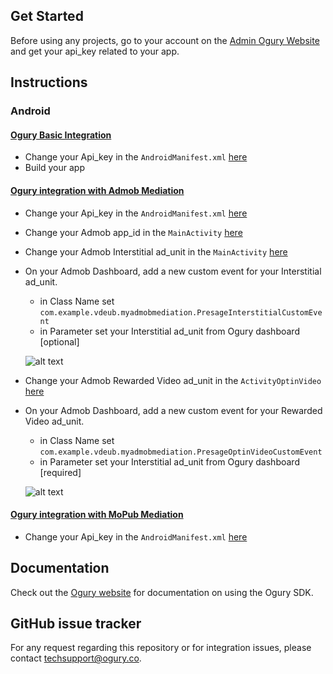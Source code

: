 ## Get Started

Before using any projects, go to your account on the [Admin Ogury Website](https://admin.ogury.co) and get your api_key related to your app.

## Instructions

### Android

#### [Ogury Basic Integration](https://github.com/Ogury/Sample-Projects/tree/master/Android/MyApplication)
* Change your Api_key in the `AndroidManifest.xml` [here](https://github.com/Ogury/Sample-Projects/tree/master/Android/MyApplication/app/src/main/AndroidManifest.xml#L25)
* Build your app

#### [Ogury integration with Admob Mediation](https://github.com/Ogury/Sample-Projects/tree/master/Android/Admob_mediation)
* Change your Api_key in the `AndroidManifest.xml` [here](https://github.com/Ogury/Sample-Projects/tree/master/Android/Admob_mediation/app/src/main/AndroidManifest.xml#L26)
* Change your Admob app_id in the `MainActivity` [here](https://github.com/Ogury/Sample-Projects/blob/master/Android/Admob_mediation/app/src/main/java/com/example/vdeub/myadmobmediation/MainActivity.java#L35)
* Change your Admob Interstitial ad_unit in the `MainActivity` [here](https://github.com/Ogury/Sample-Projects/blob/master/Android/Admob_mediation/app/src/main/java/com/example/vdeub/myadmobmediation/MainActivity.java#L38)
* On your Admob Dashboard, add a new custom event for your Interstitial ad_unit.
	* in Class Name set `com.example.vdeub.myadmobmediation.PresageInterstitialCustomEvent`
	* in Parameter set your Interstitial ad_unit from Ogury dashboard [optional]

	![alt text](https://s3-eu-west-1.amazonaws.com/ogury-cdn/Github-Loic/admob_interstitial.png)
	
* Change your Admob Rewarded Video ad_unit in the `ActivityOptinVideo` [here](https://github.com/Ogury/Sample-Projects/blob/master/Android/Admob_mediation/app/src/main/java/com/example/vdeub/myadmobmediation/ActivityOptinVideo.java#L75)
* On your Admob Dashboard, add a new custom event for your Rewarded Video ad_unit.
	* in Class Name set `com.example.vdeub.myadmobmediation.PresageOptinVideoCustomEvent`
	* in Parameter set your Interstitial ad_unit from Ogury dashboard [required]

	![alt text](https://s3-eu-west-1.amazonaws.com/ogury-cdn/Github-Loic/admob_rewarded_video.png)

#### [Ogury integration with MoPub Mediation](https://github.com/Ogury/Sample-Projects/tree/master/Android/MoPub_mediation)
* Change your Api_key in the `AndroidManifest.xml` [here](https://github.com/Ogury/Sample-Projects/tree/master/Android/MoPub_mediation/app/src/main/AndroidManifest.xml#L29)

## Documentation

Check out the [Ogury website](https://admin.ogury.co) for documentation on using the Ogury SDK.

## GitHub issue tracker

For any request regarding this repository or for integration issues, please contact techsupport@ogury.co.

